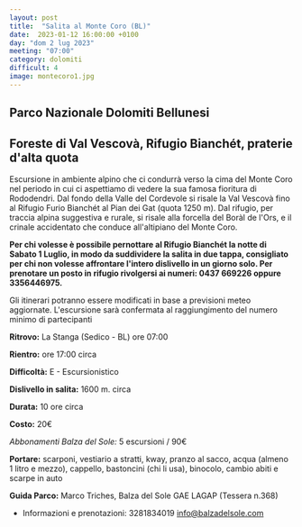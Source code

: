 ```yaml
---
layout: post
title:  "Salita al Monte Coro (BL)"
date:  2023-01-12 16:00:00 +0100
day: "dom 2 lug 2023"
meeting: "07:00"
category: dolomiti 
difficult: 4
image: montecoro1.jpg
---
```


## Parco Nazionale Dolomiti Bellunesi
## Foreste di Val Vescovà, Rifugio Bianchét, praterie d'alta quota 

Escursione in ambiente alpino che ci condurrà verso la cima del Monte Coro nel periodo in cui ci aspettiamo di vedere la sua famosa fioritura di Rododendri.
Dal fondo della Valle del Cordevole si risale la Val Vescovà fino al Rifugio Furio Bianchét al Pian dei Gat (quota 1250 m).
Dal rifugio, per traccia alpina suggestiva e rurale, si risale alla forcella del Boràl de l'Ors, e il crinale accidentato che conduce all'altipiano del Monte Coro.

**Per chi volesse è possibile pernottare al Rifugio Bianchét la notte di Sabato 1 Luglio, in modo da suddividere la salita in due tappa, consigliato per chi non volesse affrontare l'intero dislivello in un giorno solo.
Per prenotare un posto in rifugio rivolgersi ai numeri: 0437 669226 oppure 3356446975.**

Gli itinerari potranno essere modificati in base a previsioni meteo aggiornate.
L'escursione sarà confermata al raggiungimento del numero minimo di partecipanti

**Ritrovo:** La Stanga (Sedico - BL) ore 07:00

**Rientro:** ore 17:00 circa 

**Difficoltà:** E - Escursionistico

**Dislivello in salita:**  1600 m. circa

**Durata:** 10 ore circa

**Costo:** 20€

*Abbonamenti Balza del Sole:* 5 escursioni / 90€

**Portare:** scarponi, vestiario a stratti, kway, pranzo al sacco, acqua (almeno 1 litro e mezzo), cappello, bastoncini (chi li usa), binocolo, cambio abiti e scarpe in auto

**Guida Parco:** Marco Triches, Balza del Sole GAE LAGAP (Tessera n.368)
* Informazioni e prenotazioni:    3281834019    info@balzadelsole.com 
